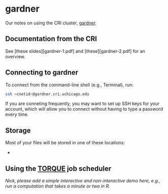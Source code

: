 # gardner

Our notes on using the CRI cluster, [gardner][gardner].

## Documentation from the CRI

See [these slides][gardner-1.pdf] and [these][gardner-2.pdf] for an
overview.

## Connecting to gardner

To connect from the command-line shell (e.g., Terminal), run:

```bash
ssh <cnetid>@gardner.cri.uchicago.edu
```

If you are conneting frequently, you may want to set up SSH keys for
your account, which will allow you to connect without having to type a
password every time.

## Storage

Most of your files will be stored in one of these locations:

+ 

## Using the [TORQUE][torque] job scheduler

*Nick, please add a simple interactive and non-interactive demo here,
e.g., run a computation that takes a minute or two in R.*

[gardner]: http://cri.uchicago.edu/hpc
[torque]: https://en.wikipedia.org/wiki/TORQUE

